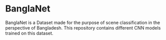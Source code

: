 # BanglaNet
BanglaNet is a Dataset made for the purpose of scene classification in the perspective of Bangladesh. This repository contains different CNN models trained on this dataset.
